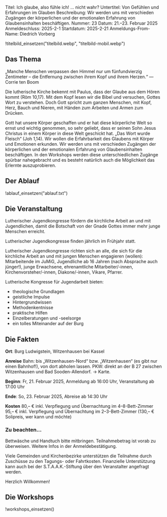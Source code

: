 Titel: Ich glaube, also fühle ich! … nicht wahr?
Untertitel: Von Gefühlen und Erfahrungen im Glauben
Beschreibung: Wir werden uns mit verschieden Zugängen der körperlichen und der emotionalen Erfahrung von Glaubensinhalten beschäftigen. 
Nummer: 23
Datum: 21.–23. Februar 2025
Anmeldeschluss: 2025-2-1
Startdatum: 2025-2-21
Anmeldungs-From-Name: Diedrich Vorberg

!titelbild_einsetzen("titelbild.webp", "titelbild-mobil.webp")

## Das Thema

„Manche Menschen verpassen den Himmel nur um fünfundvierzig Zentimeter – die Entfernung zwischen ihrem Kopf und ihrem Herzen.“ — Corrie ten Boom

Die lutherische Kirche bekennt mit Paulus, dass der Glaube aus dem Hören kommt (Röm 10,17). Mit dem Kopf lesen wir die Bibel und versuchen, Gottes Wort zu verstehen. Doch Gott spricht zum ganzen Menschen, mit Kopf, Herz, Bauch und Nieren, mit Händen zum Arbeiten und Armen zum Drücken.

Gott hat unsere Körper geschaffen und er hat diese körperliche Welt so ernst und wichtig genommen, so sehr geliebt, dass er seinen Sohn Jesus Christus in einem Körper in diese Welt geschickt hat. „Das Wort wurde Fleisch“ (Joh 1,14). Wir wollen die Erfahrbarkeit des Glaubens mit Körper und Emotionen erkunden. 
Wir werden uns mit verschieden Zugängen der körperlichen und der emotionalen Erfahrung von Glaubensinhalten beschäftigen. In den Workshops werden diese unterschiedlichen Zugänge spürbar nahegebracht und es besteht natürlich auch die Möglichkeit das Erlernte auszuprobieren. 


## Der Ablauf

!ablauf_einsetzen("ablauf.txt")


## Die Veranstaltung

Lutherischer Jugendkongresse fördern die kirchliche Arbeit an und mit Jugendlichen, damit die Botschaft von der Gnade Gottes immer mehr junge Menschen erreicht.

Lutherischer Jugendkongresse finden jährlich im Frühjahr statt.

Lutherischer Jugendkongresse richten sich an alle, die sich für die kirchliche Arbeit an und mit jungen Menschen engagieren (wollen): Mitarbeitende im JuMiG, Jugendliche ab 16 Jahren (nach Absprache auch jünger!), junge Erwachsene, ehrenamtliche Mitarbeiter/-innen, Kirchenvorsteher/-innen, Diakone/-innen, Vikare, Pfarrer.

Lutherische Kongresse für Jugendarbeit bieten:

- theologische Grundlagen
- geistliche Impulse
- Hintergrundwissen
- Methodenkentnisse
- praktische Hilfen
- Einzelberatungen und -seelsorge
- ein tolles Miteinander auf der Burg

## Die Fakten

**Ort**: Burg Ludwigstein, Witzenhausen bei Kassel

**Anreise**
Bahn: bis „Witzenhausen-Nord“ bzw. „Witzenhausen“ (es gibt nur einen Bahnhof!), von dort abholen lassen.
PKW: direkt an der B 27 zwischen Witzenhausen und Bad Sooden-Allendorf. → Karte.

**Beginn**: Fr, 21. Februar 2025, Anmeldung ab 16:00 Uhr, Veranstaltung ab 17:00 Uhr

**Ende**: So, 23. Februar 2025, Abreise ab 14:30 Uhr

**Kosten**
80,– € inkl. Verpflegung und Übernachtung im 4–8-Bett-Zimmer
95,– € inkl. Verpflegung und Übernachtung im 2–3-Bett-Zimmer
(130,– € Solipreis, wer kann und möchte)

### Zu beachten…

Bettwäsche und Handtuch bitte mitbringen. Teilnahmebetrag ist vorab zu überweisen. Weitere Infos in der Anmeldebestätigung.

Viele Gemeinden und Kirchenbezirke unterstützen die Teilnahme durch Zuschüsse zu den Tagungs- oder Fahrtkosten. Finanzielle Unterstützung kann auch bei der S.T.A.A.K.-Stiftung über den Veranstalter angefragt werden.

Herzlich Willkommen!

## Die Workshops

!workshops_einsetzen()
